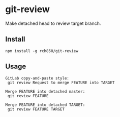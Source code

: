 # git-review

Make detached head to review target branch.

## Install

```
npm install -g rch850/git-review
```

## Usage

```
GitLab copy-and-paste style:
 git review Request to merge FEATURE into TARGET

Merge FEATURE into detached master:
 git review FEATURE

Merge FEATURE into detached TARGET:
 git review FEATURE TARGET
```

